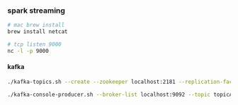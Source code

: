 ### spark streaming
```bash
# mac brew install
brew install netcat

# tcp listen 9000
nc -l -p 9000
```

#### kafka
```bash
./kafka-topics.sh --create --zookeeper localhost:2181 --replication-factor 1 --partitions 1 --topic topicA

./kafka-console-producer.sh --broker-list localhost:9092 --topic topicA
```